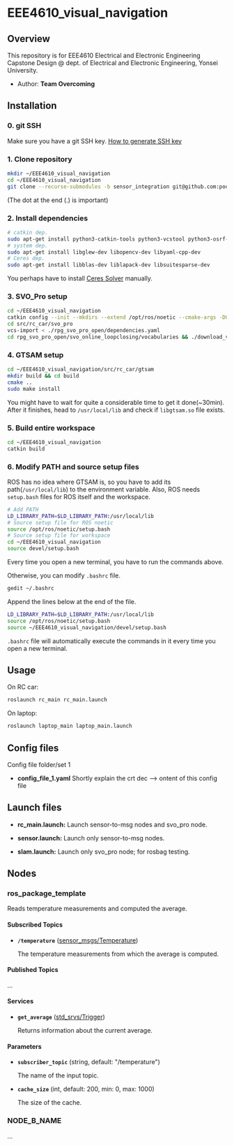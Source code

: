 # EEE4610_visual_navigation

## Overview

This repository is for EEE4610 Electrical and Electronic Engineering Capstone Design @ dept. of Electrical and Electronic Engineering, Yonsei University.

* Author: **Team Overcoming**

## Installation

### 0. git SSH

Make sure you have a git SSH key. [How to generate SSH key]

### 1. Clone repository

```bash
mkdir ~/EEE4610_visual_navigation
cd ~/EEE4610_visual_navigation
git clone --recurse-submodules -b sensor_integration git@github.com:poodlee/EEE4610_visual_navigation.git .
```

(The dot at the end (.) is important)

### 2. Install dependencies

```bash
# catkin dep.
sudo apt-get install python3-catkin-tools python3-vcstool python3-osrf-pycommon
# system dep.
sudo apt-get install libglew-dev libopencv-dev libyaml-cpp-dev 
# Ceres dep.
sudo apt-get install libblas-dev liblapack-dev libsuitesparse-dev
```

You perhaps have to install [Ceres Solver] manually.

### 3. SVO_Pro setup

```bash
cd ~/EEE4610_visual_navigation
catkin config --init --mkdirs --extend /opt/ros/noetic --cmake-args -DCMAKE_BUILD_TYPE=Release -DEIGEN3_INCLUDE_DIR=/usr/include/eigen3
cd src/rc_car/svo_pro
vcs-import < ./rpg_svo_pro_open/dependencies.yaml
cd rpg_svo_pro_open/svo_online_loopclosing/vocabularies && ./download_voc.sh
```

### 4. GTSAM setup

```bash
cd ~/EEE4610_visual_navigation/src/rc_car/gtsam
mkdir build && cd build
cmake ..
sudo make install
```

You might have to wait for quite a considerable time to get it done(~30min). After it finishes, head to `/usr/local/lib` and check if `libgtsam.so` file exists.

### 5. Build entire workspace

```bash
cd ~/EEE4610_visual_navigation
catkin build
```

### 6. Modify PATH and source setup files

ROS has no idea where GTSAM is, so you have to add its path(`/usr/local/lib`) to the environment variable. Also, ROS needs `setup.bash` files for ROS itself and the workspace.

```bash
# Add PATH
LD_LIBRARY_PATH=$LD_LIBRARY_PATH:/usr/local/lib
# Source setup file for ROS noetic
source /opt/ros/noetic/setup.bash
# Source setup file for workspace
cd ~/EEE4610_visual_navigation
source devel/setup.bash
```

Every time you open a new terminal, you have to run the commands above.

Otherwise, you can modify `.bashrc` file.

```bash
gedit ~/.bashrc
```

Append the lines below at the end of the file.
```bash
LD_LIBRARY_PATH=$LD_LIBRARY_PATH:/usr/local/lib
source /opt/ros/noetic/setup.bash
source ~/EEE4610_visual_navigation/devel/setup.bash
```

`.bashrc` file will automatically execute the commands in it every time you open a new terminal.

## Usage

On RC car: 
```bash
roslaunch rc_main rc_main.launch
```

On laptop:
```bash
roslaunch laptop_main laptop_main.launch
```

## Config files

Config file folder/set 1

* **config_file_1.yaml** Shortly explain the crt dec -->
ontent of this config file

## Launch files

* **rc_main.launch:** Launch sensor-to-msg nodes and svo_pro node.

  <!-- * **`argument_1`** Short dec -->

* **sensor.launch:** Launch only sensor-to-msg nodes.

  <!-- * **`argument_1`** Short description (e.g. as commented in launch file). Default: `default_value`. -->

* **slam.launch:** Launch only svo_pro node; for rosbag testing.

  <!-- * **`argument_1`** Short description (e.g. as commented in launch file). Default: `default_value`. -->

## Nodes

### ros_package_template

Reads temperature measurements and computed the average.

#### Subscribed Topics

* **`/temperature`** ([sensor_msgs/Temperature])

    The temperature measurements from which the average is computed.

#### Published Topics

...

#### Services

* **`get_average`** ([std_srvs/Trigger])

    Returns information about the current average.

#### Parameters

* **`subscriber_topic`** (string, default: "/temperature")

    The name of the input topic.

* **`cache_size`** (int, default: 200, min: 0, max: 1000)

    The size of the cache.

### NODE_B_NAME

...

[How to generate SSH key]: https://docs.github.com/en/authentication/connecting-to-github-with-ssh/generating-a-new-ssh-key-and-adding-it-to-the-ssh-agent
[Ceres Solver]: http://ceres-solver.org/installation.html
[std_srvs/Trigger]: http://docs.ros.org/api/std_srvs/html/srv/Trigger.html
[sensor_msgs/Temperature]: http://docs.ros.org/api/sensor_msgs/html/msg/Temperature.html
